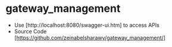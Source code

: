 # gateway_management

* Use [http://localhost:8080/swagger-ui.htm] to access APIs 
* Source Code [https://github.com/zeinabelsharawy/gateway_management/]
